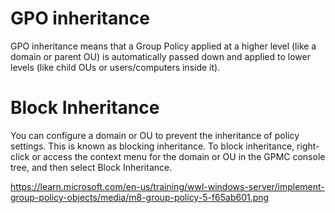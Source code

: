 # GPO inheritance

GPO inheritance means that a Group Policy applied at a higher level (like a domain or parent OU) is automatically passed down and applied to lower levels (like child OUs or users/computers inside it).
# Block Inheritance
You can configure a domain or OU to prevent the inheritance of policy settings. This is known as blocking inheritance. To block inheritance, right-click or access the context menu for the domain or OU in the GPMC console tree, and then select Block Inheritance.

https://learn.microsoft.com/en-us/training/wwl-windows-server/implement-group-policy-objects/media/m8-group-policy-5-f65ab601.png
